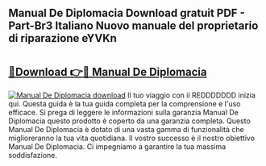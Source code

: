 ## Manual De Diplomacia Download gratuit PDF - Part-Br3 Italiano Nuovo manuale del proprietario di riparazione eYVKn

# <h2><a href="http://dfgvdg.blite.top/?on=Manual+De+Diplomacia">🔗Download 👉🔴 Manual De Diplomacia</a></h2>

[![Manual De Diplomacia download](https://i.imgur.com/lujVjoI.png)](http://dfgvdg.blite.top/?on=Manual+De+Diplomacia)
Il tuo viaggio con il REDDDDDDD inizia qui. Questa guida è la tua guida completa per la comprensione e l'uso efficace. Si prega di leggere le informazioni sulla garanzia Manual De Diplomacia questo prodotto è coperto da una garanzia completa. Questo Manual De Diplomacia è dotato di una vasta gamma di funzionalità che miglioreranno la tua vita quotidiana. Il vostro successo è il nostro obiettivo Manual De Diplomacia. Ci impegniamo a garantire la tua massima soddisfazione.
